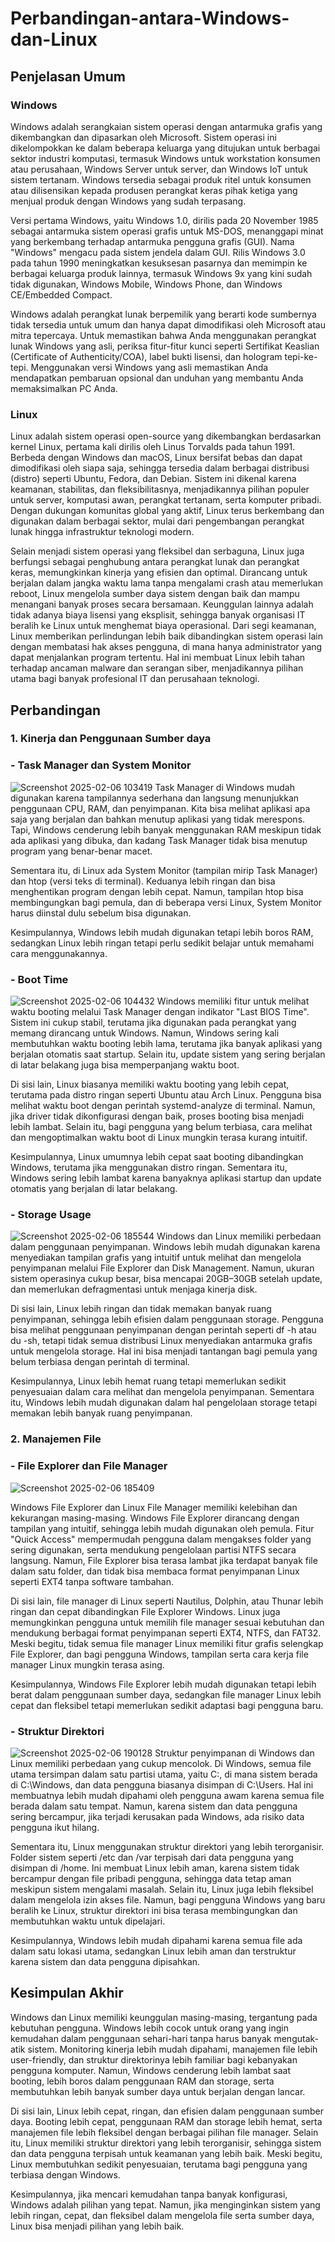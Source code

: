# Perbandingan-antara-Windows-dan-Linux
## Penjelasan Umum
### Windows 
Windows adalah serangkaian sistem operasi dengan antarmuka grafis yang dikembangkan dan dipasarkan oleh Microsoft. Sistem operasi ini dikelompokkan ke dalam beberapa keluarga yang ditujukan untuk berbagai sektor industri komputasi, termasuk Windows untuk workstation konsumen atau perusahaan, Windows Server untuk server, dan Windows IoT untuk sistem tertanam. Windows tersedia sebagai produk ritel untuk konsumen atau dilisensikan kepada produsen perangkat keras pihak ketiga yang menjual produk dengan Windows yang sudah terpasang. 

Versi pertama Windows, yaitu Windows 1.0, dirilis pada 20 November 1985 sebagai antarmuka sistem operasi grafis untuk MS-DOS, menanggapi minat yang berkembang terhadap antarmuka pengguna grafis (GUI). Nama "Windows" mengacu pada sistem jendela dalam GUI. Rilis Windows 3.0 pada tahun 1990 meningkatkan kesuksesan pasarnya dan memimpin ke berbagai keluarga produk lainnya, termasuk Windows 9x yang kini sudah tidak digunakan, Windows Mobile, Windows Phone, dan Windows CE/Embedded Compact. 

Windows adalah perangkat lunak berpemilik yang berarti kode sumbernya tidak tersedia untuk umum dan hanya dapat dimodifikasi oleh Microsoft atau mitra tepercaya. Untuk memastikan bahwa Anda menggunakan perangkat lunak Windows yang asli, periksa fitur-fitur kunci seperti Sertifikat Keaslian (Certificate of Authenticity/COA), label bukti lisensi, dan hologram tepi-ke-tepi. Menggunakan versi Windows yang asli memastikan Anda mendapatkan pembaruan opsional dan unduhan yang membantu Anda memaksimalkan PC Anda. 

### Linux 
Linux adalah sistem operasi open-source yang dikembangkan berdasarkan kernel Linux, pertama kali dirilis oleh Linus Torvalds pada tahun 1991. Berbeda dengan Windows dan macOS, Linux bersifat bebas dan dapat dimodifikasi oleh siapa saja, sehingga tersedia dalam berbagai distribusi (distro) seperti Ubuntu, Fedora, dan Debian. Sistem ini dikenal karena keamanan, stabilitas, dan fleksibilitasnya, menjadikannya pilihan populer untuk server, komputasi awan, perangkat tertanam, serta komputer pribadi. Dengan dukungan komunitas global yang aktif, Linux terus berkembang dan digunakan dalam berbagai sektor, mulai dari pengembangan perangkat lunak hingga infrastruktur teknologi modern.

Selain menjadi sistem operasi yang fleksibel dan serbaguna, Linux juga berfungsi sebagai penghubung antara perangkat lunak dan perangkat keras, memungkinkan kinerja yang efisien dan optimal. Dirancang untuk berjalan dalam jangka waktu lama tanpa mengalami crash atau memerlukan reboot, Linux mengelola sumber daya sistem dengan baik dan mampu menangani banyak proses secara bersamaan. Keunggulan lainnya adalah tidak adanya biaya lisensi yang eksplisit, sehingga banyak organisasi IT beralih ke Linux untuk menghemat biaya operasional. Dari segi keamanan, Linux memberikan perlindungan lebih baik dibandingkan sistem operasi lain dengan membatasi hak akses pengguna, di mana hanya administrator yang dapat menjalankan program tertentu. Hal ini membuat Linux lebih tahan terhadap ancaman malware dan serangan siber, menjadikannya pilihan utama bagi banyak profesional IT dan perusahaan teknologi.

## Perbandingan
### 1. Kinerja dan Penggunaan Sumber daya
### - Task Manager dan System Monitor
![Screenshot 2025-02-06 103419](https://github.com/user-attachments/assets/f6823f4d-0d7a-42c1-858e-8502b6b4f805)
Task Manager di Windows mudah digunakan karena tampilannya sederhana dan langsung menunjukkan penggunaan CPU, RAM, dan penyimpanan. Kita bisa melihat aplikasi apa saja yang berjalan dan bahkan menutup aplikasi yang tidak merespons. Tapi, Windows cenderung lebih banyak menggunakan RAM meskipun tidak ada aplikasi yang dibuka, dan kadang Task Manager tidak bisa menutup program yang benar-benar macet.

Sementara itu, di Linux ada System Monitor (tampilan mirip Task Manager) dan htop (versi teks di terminal). Keduanya lebih ringan dan bisa menghentikan program dengan lebih cepat. Namun, tampilan htop bisa membingungkan bagi pemula, dan di beberapa versi Linux, System Monitor harus diinstal dulu sebelum bisa digunakan.

Kesimpulannya, Windows lebih mudah digunakan tetapi lebih boros RAM, sedangkan Linux lebih ringan tetapi perlu sedikit belajar untuk memahami cara menggunakannya.
### - Boot Time
![Screenshot 2025-02-06 104432](https://github.com/user-attachments/assets/6ef90718-afc7-455f-862e-c27436b1f7bc)
Windows memiliki fitur untuk melihat waktu booting melalui Task Manager dengan indikator "Last BIOS Time". Sistem ini cukup stabil, terutama jika digunakan pada perangkat yang memang dirancang untuk Windows. Namun, Windows sering kali membutuhkan waktu booting lebih lama, terutama jika banyak aplikasi yang berjalan otomatis saat startup. Selain itu, update sistem yang sering berjalan di latar belakang juga bisa memperpanjang waktu boot.

Di sisi lain, Linux biasanya memiliki waktu booting yang lebih cepat, terutama pada distro ringan seperti Ubuntu atau Arch Linux. Pengguna bisa melihat waktu boot dengan perintah systemd-analyze di terminal. Namun, jika driver tidak dikonfigurasi dengan baik, proses booting bisa menjadi lebih lambat. Selain itu, bagi pengguna yang belum terbiasa, cara melihat dan mengoptimalkan waktu boot di Linux mungkin terasa kurang intuitif.

Kesimpulannya, Linux umumnya lebih cepat saat booting dibandingkan Windows, terutama jika menggunakan distro ringan. Sementara itu, Windows sering lebih lambat karena banyaknya aplikasi startup dan update otomatis yang berjalan di latar belakang.
### - Storage Usage
![Screenshot 2025-02-06 185544](https://github.com/user-attachments/assets/ab3c608a-5486-4b8d-b0da-533a05fe7a2d)
Windows dan Linux memiliki perbedaan dalam penggunaan penyimpanan. Windows lebih mudah digunakan karena menyediakan tampilan grafis yang intuitif untuk melihat dan mengelola penyimpanan melalui File Explorer dan Disk Management. Namun, ukuran sistem operasinya cukup besar, bisa mencapai 20GB–30GB setelah update, dan memerlukan defragmentasi untuk menjaga kinerja disk.

Di sisi lain, Linux lebih ringan dan tidak memakan banyak ruang penyimpanan, sehingga lebih efisien dalam penggunaan storage. Pengguna bisa melihat penggunaan penyimpanan dengan perintah seperti df -h atau du -sh, tetapi tidak semua distribusi Linux menyediakan antarmuka grafis untuk mengelola storage. Hal ini bisa menjadi tantangan bagi pemula yang belum terbiasa dengan perintah di terminal.

Kesimpulannya, Linux lebih hemat ruang tetapi memerlukan sedikit penyesuaian dalam cara melihat dan mengelola penyimpanan. Sementara itu, Windows lebih mudah digunakan dalam hal pengelolaan storage tetapi memakan lebih banyak ruang penyimpanan.

### 2. Manajemen File
### - File Explorer dan File Manager
![Screenshot 2025-02-06 185409](https://github.com/user-attachments/assets/56f8d94a-918f-467a-9e9b-d4b72e44cfad)

Windows File Explorer dan Linux File Manager memiliki kelebihan dan kekurangan masing-masing. Windows File Explorer dirancang dengan tampilan yang intuitif, sehingga lebih mudah digunakan oleh pemula. Fitur "Quick Access" mempermudah pengguna dalam mengakses folder yang sering digunakan, serta mendukung pengelolaan partisi NTFS secara langsung. Namun, File Explorer bisa terasa lambat jika terdapat banyak file dalam satu folder, dan tidak bisa membaca format penyimpanan Linux seperti EXT4 tanpa software tambahan.

Di sisi lain, file manager di Linux seperti Nautilus, Dolphin, atau Thunar lebih ringan dan cepat dibandingkan File Explorer Windows. Linux juga memungkinkan pengguna untuk memilih file manager sesuai kebutuhan dan mendukung berbagai format penyimpanan seperti EXT4, NTFS, dan FAT32. Meski begitu, tidak semua file manager Linux memiliki fitur grafis selengkap File Explorer, dan bagi pengguna Windows, tampilan serta cara kerja file manager Linux mungkin terasa asing.

Kesimpulannya, Windows File Explorer lebih mudah digunakan tetapi lebih berat dalam penggunaan sumber daya, sedangkan file manager Linux lebih cepat dan fleksibel tetapi memerlukan sedikit adaptasi bagi pengguna baru.
### - Struktur Direktori
![Screenshot 2025-02-06 190128](https://github.com/user-attachments/assets/4e2922bd-a561-4c6c-9a8d-7977bbb7b5b9)
Struktur penyimpanan di Windows dan Linux memiliki perbedaan yang cukup mencolok. Di Windows, semua file utama tersimpan dalam satu partisi utama, yaitu C:, di mana sistem berada di C:\Windows, dan data pengguna biasanya disimpan di C:\Users. Hal ini membuatnya lebih mudah dipahami oleh pengguna awam karena semua file berada dalam satu tempat. Namun, karena sistem dan data pengguna sering bercampur, jika terjadi kerusakan pada Windows, ada risiko data pengguna ikut hilang.

Sementara itu, Linux menggunakan struktur direktori yang lebih terorganisir. Folder sistem seperti /etc dan /var terpisah dari data pengguna yang disimpan di /home. Ini membuat Linux lebih aman, karena sistem tidak bercampur dengan file pribadi pengguna, sehingga data tetap aman meskipun sistem mengalami masalah. Selain itu, Linux juga lebih fleksibel dalam mengelola izin akses file. Namun, bagi pengguna Windows yang baru beralih ke Linux, struktur direktori ini bisa terasa membingungkan dan membutuhkan waktu untuk dipelajari.

Kesimpulannya, Windows lebih mudah dipahami karena semua file ada dalam satu lokasi utama, sedangkan Linux lebih aman dan terstruktur karena sistem dan data pengguna dipisahkan.

## Kesimpulan Akhir
Windows dan Linux memiliki keunggulan masing-masing, tergantung pada kebutuhan pengguna. Windows lebih cocok untuk orang yang ingin kemudahan dalam penggunaan sehari-hari tanpa harus banyak mengutak-atik sistem. Monitoring kinerja lebih mudah dipahami, manajemen file lebih user-friendly, dan struktur direktorinya lebih familiar bagi kebanyakan pengguna komputer. Namun, Windows cenderung lebih lambat saat booting, lebih boros dalam penggunaan RAM dan storage, serta membutuhkan lebih banyak sumber daya untuk berjalan dengan lancar.

Di sisi lain, Linux lebih cepat, ringan, dan efisien dalam penggunaan sumber daya. Booting lebih cepat, penggunaan RAM dan storage lebih hemat, serta manajemen file lebih fleksibel dengan berbagai pilihan file manager. Selain itu, Linux memiliki struktur direktori yang lebih terorganisir, sehingga sistem dan data pengguna terpisah untuk keamanan yang lebih baik. Meski begitu, Linux membutuhkan sedikit penyesuaian, terutama bagi pengguna yang terbiasa dengan Windows.

Kesimpulannya, jika mencari kemudahan tanpa banyak konfigurasi, Windows adalah pilihan yang tepat. Namun, jika menginginkan sistem yang lebih ringan, cepat, dan fleksibel dalam mengelola file serta sumber daya, Linux bisa menjadi pilihan yang lebih baik.
